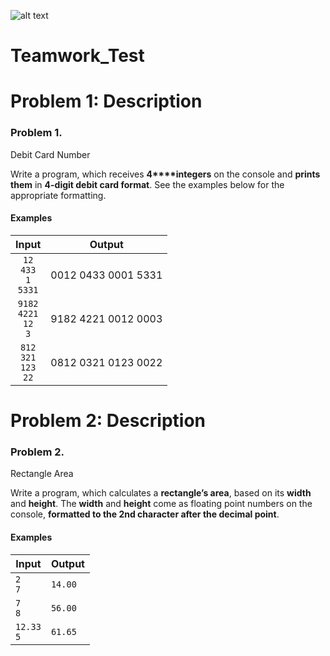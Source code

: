 
![alt text](https://www.google.bg/search?client=firefox-b-ab&dcr=0&biw=1138&bih=526&tbm=isch&sa=1&ei=6pGlWrKWFouH6ATN8ZLIDg&q=softuni+logo&oq=softuni+lo&gs_l=psy-ab.3.0.0j0i24k1.33991.35037.0.36285.3.3.0.0.0.0.126.335.0j3.3.0....0...1c.1.64.psy-ab..0.3.334...0i30k1.0.0HPe7PzjYnk#imgrc=Xj_3FREGHk2nYM: "Softuni Logo")


# Teamwork_Test

# Problem 1: Description
### Problem 1.                 
Debit Card Number

Write a program, which receives **4****integers** on the
console and **prints them** in **4-digit debit card format**. See the
examples below for the appropriate formatting.

#### Examples

|          Input                    |         Output         |
|:---------------------------------:|:----------------------:|
| `12`<br/>`433`<br/>`1`<br/>`5331` | 0012 0433 0001 5331    |
| `9182`<br/>`4221`<br/>`12`<br/>`3`| 9182 4221 0012 0003    |
| `812`<br/>`321`<br/>`123`<br/>`22`| 0812 0321 0123 0022    |


# Problem 2: Description
### Problem 2.                 
Rectangle Area

Write a program, which calculates a **rectangle’s area**, based on its **width**
and **height**. The **width** and **height** come as floating point numbers on the console, **formatted
to the 2nd character after the decimal point**.

#### Examples

|    Input        |    Output    |
|-----------------|--------------|
| `2`<br/>`7`     |`14.00`       |
| `7`<br/>`8`     |`56.00`       |
| `12.33`<br/>`5` |`61.65`       |


 